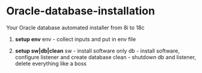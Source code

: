 # Oracle-database-installation
Your Oracle database automated installer from 8i to 18c

1. <b>setup env</b>
env - collect inputs and put in env file

2. <b>setup sw|db|clean</b>
sw - install software only
db - install software, configure listener and create database
clean - shutdown db and listener, delete everything like a boss
